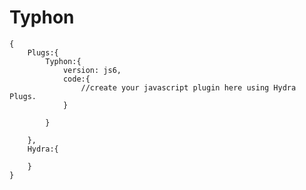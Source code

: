# Typhon

    {
        Plugs:{
            Typhon:{
                version: js6,
                code:{
                    //create your javascript plugin here using Hydra Plugs. 
                }

            }

        },
        Hydra:{

        }
    }
  
